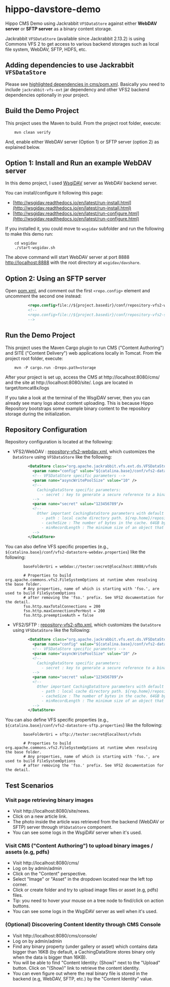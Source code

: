# hippo-davstore-demo

Hippo CMS Demo using Jackrabbit ```VFSDataStore``` against either **WebDAV server** or **SFTP server** as a binary content storage.

Jackrabbit ```VFSDataStore``` (available since Jackrabbit 2.13.2) is using Commons VFS 2 to get access to various backend storages such as local file system, WebDAV, SFTP, HDFS, etc.

## Adding dependencies to use Jackrabbit ```VFSDataStore```

Please see [highlighted dependencies in cms/pom.xml](cms/pom.xml#L16-L37). Basically you need to include ```jackrabbit-vfs-ext``` jar dependency and other VFS2 backend dependencies optionally in your project.

## Build the Demo Project

This project uses the Maven to build.
From the project root folder, execute:

        mvn clean verify

And, enable either WebDAV server (Option 1) or SFTP server (option 2) as explained below.

## Option 1: Install and Run an example WebDAV server

In this demo project, I used [WsgiDAV](https://github.com/mar10/wsgidav) server as WebDAV backend server.

You can install/configure it following this page:
- [http://wsgidav.readthedocs.io/en/latest/run-install.html](http://wsgidav.readthedocs.io/en/latest/run-install.html)
- [http://wsgidav.readthedocs.io/en/latest/run-configure.html](http://wsgidav.readthedocs.io/en/latest/run-configure.html)

If you installed it, you could move to ```wsgidav``` subfolder and run the following to make this demo run:

        cd wsgidav
        ./start-wsgidav.sh

The above command will start WebDAV server at port 8888 [http://localhost:8888](http://localhost:8888)
with the root directory at ```wsgidav/davshare```.

## Option 2: Using an SFTP server

Open [pom.xml](pom.xml), and comment out the first ```<repo.config>``` element and uncomment the second one instead:

```xml
          <repo.config>file://${project.basedir}/conf/repository-vfs2-webdav.xml</repo.config>
          <!--
          <repo.config>file://${project.basedir}/conf/repository-vfs2-sftp.xml</repo.config>
          -->
```

## Run the Demo Project

This project uses the Maven Cargo plugin to run CMS ("Content Authoring") and SITE ("Content Delivery") web applications locally in Tomcat.
From the project root folder, execute:

        mvn -P cargo.run -Drepo.path=storage

After your project is set up, access the CMS at http://localhost:8080/cms/ and the site at http://localhost:8080/site/.
Logs are located in target/tomcat8x/logs

If you take a look at the terminal of the WsgiDAV server, then you can already see many logs about content uploading. This is because Hippo Repository bootstraps some example binary content to the repository storage during the initialization.

## Repository Configuration

Repository configuration is located at the following:

- VFS2/WebDAV : [repository-vfs2-webdav.xml](conf/repository-vfs2-webdav.xml), which customizes the ```DataStore``` using ```VFSDataStore``` like the following:

```xml
          <DataStore class="org.apache.jackrabbit.vfs.ext.ds.VFSDataStore">
            <param name="config" value="${catalina.base}/conf/vfs2-datastore-webdav.properties" />
            <!-- VFSDataStore specific parameters -->
            <param name="asyncWritePoolSize" value="10" />
            <!--
              CachingDataStore specific parameters:
                - secret : key to generate a secure reference to a binary.
            -->
            <param name="secret" value="123456789"/>
            <!--
              Other important CachingDataStore parameters with default values, just for information:
                - path : local cache directory path. ${rep.home}/repository/datastore by default.
                - cacheSize : The number of bytes in the cache. 64GB by default.
                - minRecordLength : The minimum size of an object that should be stored in this data store. 16KB by default.
            -->
          </DataStore>
```

You can also define VFS specific properties (e.g., ```${catalina.base}/conf/vfs2-datastore-webdav.properties```) like the following:

```
        baseFolderUri = webdav://tester:secret@localhost:8888/vfsds
        
        # Properties to build org.apache.commons.vfs2.FileSystemOptions at runtime when resolving the base folder.
        # Any properties, name of which is starting with 'fso.', are used to build FileSystemOptions
        # after removing the 'fso.' prefix. See VFS2 documentation for the detail.
        fso.http.maxTotalConnections = 200
        fso.http.maxConnectionsPerHost = 200
        fso.http.preemptiveAuth = false
```

- VFS2/SFTP : [repository-vfs2-sftp.xml](conf/repository-vfs2-sftp.xml), which customizes the ```DataStore``` using ```VFSDataStore``` like the following:

```xml
          <DataStore class="org.apache.jackrabbit.vfs.ext.ds.VFSDataStore">
            <param name="config" value="${catalina.base}/conf/vfs2-datastore-sftp.properties" />
            <!-- VFSDataStore specific parameters -->
            <param name="asyncWritePoolSize" value="10" />
            <!--
              CachingDataStore specific parameters:
                - secret : key to generate a secure reference to a binary.
            -->
            <param name="secret" value="123456789"/>
            <!--
              Other important CachingDataStore parameters with default values, just for information:
                - path : local cache directory path. ${rep.home}/repository/datastore by default.
                - cacheSize : The number of bytes in the cache. 64GB by default.
                - minRecordLength : The minimum size of an object that should be stored in this data store. 16KB by default.
            -->
          </DataStore>
```

You can also define VFS specific properties (e.g., ```${catalina.base}/conf/vfs2-datastore-sftp.properties```) like the following:

```
        baseFolderUri = sftp://tester:secret@localhost/vfsds
        
        # Properties to build org.apache.commons.vfs2.FileSystemOptions at runtime when resolving the base folder.
        # Any properties, name of which is starting with 'fso.', are used to build FileSystemOptions
        # after removing the 'fso.' prefix. See VFS2 documentation for the detail.
```


## Test Scenarios

### Visit page retrieving binary images

- Visit http://localhost:8080/site/news.
- Click on a new article link.
- The photo inside the article was retrieved from the backend (WebDAV or SFTP) server through ```VFSDataStore``` component.
- You can see some logs in the WsgiDAV server when it's used.

### Visit CMS ("Content Authoring") to upload binary images / assets (e.g, pdfs)

- Visit http://localhost:8080/cms/
- Log on by admin/admin
- Click on the "Content" perspective.
- Select "Image" or "Asset" in the dropdown located near the left top corner.
- Click or create folder and try to upload image files or asset (e.g, pdfs) files.
- Tip: you need to hover your mouse on a tree node to find/click on action buttons.
- You can see some logs in the WsgiDAV server as well when it's used.

### (Optional) Discovering Content Identity through CMS Console

- Visit http://localhost:8080/cms/console/
- Log on by admin/admin
- Find any binary property (under gallery or asset) which contains data bigger than 16KB (by default, a CachingDataStore stores binary only when the data is bigger than 16KB).
- You will be able to find "Content Identity: (Show)" next to the "Upload" button. Click on "(Show)" link to retrieve the content identity.
- You can even figure out where the real binary file is stored in the backend (e.g, WebDAV, SFTP, etc.) by the "Content Identity" value.

